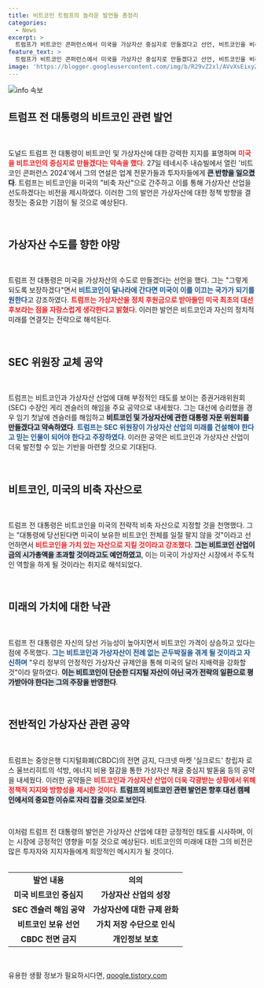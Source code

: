 ```yaml
---
title: 비트코인 트럼프의 놀라운 발언들 총정리
categories:
  - News
excerpt: >
  트럼프가 비트코인 콘퍼런스에서 미국을 가상자산 중심지로 만들겠다고 선언, 비트코인을 비축 자산으로 지정하겠다고 밝혔다. 그는 SEC 위원장 교체를 공약으로 내세우며 비트코인의 폭발적 상승 가능성에 기대감을 모았다.
feature_text: >
  트럼프가 비트코인 콘퍼런스에서 미국을 가상자산 중심지로 만들겠다고 선언, 비트코인을 비축 자산으로 지정하겠다고 밝혔다. 그는 SEC 위원장 교체를 공약으로 내세우며 비트코인의 폭발적 상승 가능성에 기대감을 모았다.
image: 'https://blogger.googleusercontent.com/img/b/R29vZ2xl/AVvXsEixyZcFfHzMRdzZMjFBmAUKJYCLCGyLL1o632UiGVXcaFdKo_bkvkuCioo0uUKlGfBVcT3P84aROyZIXSBEx3Aw5nCQ3pTgDom1WDC4m8eifvWiAmWEEVb4x6G_l8C0QH225ldMjyaFvpxGEBGNO37VmDTDMHGhJPq73UglMfDca1-0aw/s1600/blogspot.png'
---
```


<p><img src="https://blogger.googleusercontent.com/img/b/R29vZ2xl/AVvXsEixyZcFfHzMRdzZMjFBmAUKJYCLCGyLL1o632UiGVXcaFdKo_bkvkuCioo0uUKlGfBVcT3P84aROyZIXSBEx3Aw5nCQ3pTgDom1WDC4m8eifvWiAmWEEVb4x6G_l8C0QH225ldMjyaFvpxGEBGNO37VmDTDMHGhJPq73UglMfDca1-0aw/s1600/blogspot.png" alt="info 속보" /></p>

<h2 data-ke-size="size26">트럼프 전 대통령의 비트코인 관련 발언</h2>

<p data-ke-size="size16">&nbsp;</p>

<p>도널드 트럼프 전 대통령이 비트코인 및 가상자산에 대한 강력한 지지를 표명하며 <b><span style="color: #ee2323;">미국을 비트코인의 중심지로 만들겠다는 약속을 했다</span></b>. 27일 테네시주 내슈빌에서 열린 '비트코인 콘퍼런스 2024'에서 그의 연설은 업계 전문가들과 투자자들에게 <b><span style="background-color: #21538527;">큰 반향을 일으켰다</span></b>. 트럼프는 비트코인을 미국의 "비축 자산"으로 간주하고 이를 통해 가상자산 산업을 선도하겠다는 비전을 제시하였다. 이러한 그의 발언은 가상자산에 대한 정책 방향을 결정짓는 중요한 기점이 될 것으로 예상된다. </p>

<p data-ke-size="size16">&nbsp;</p>

<h2 data-ke-size="size26">가상자산 수도를 향한 야망</h2>

<p data-ke-size="size16">&nbsp;</p>

<p>트럼프 전 대통령은 미국을 가상자산의 수도로 만들겠다는 선언을 했다. 그는 "그렇게 되도록 보장하겠다"면서 <b><span style="color: #1a5490;">비트코인이 달나라에 간다면 미국이 이를 이끄는 국가가 되기를 원한다</span></b>고 강조하였다. <b><span style="color: #ee2323;">트럼프는 가상자산을 정치 후원금으로 받아들인 미국 최초의 대선 후보라는 점을 자랑스럽게 생각한다고 밝혔다</span></b>. 이러한 발언은 비트코인과 자신의 정치적 미래를 연결짓는 전략으로 해석된다. </p>

<p data-ke-size="size16">&nbsp;</p>

<h2 data-ke-size="size26">SEC 위원장 교체 공약</h2>

<p data-ke-size="size16">&nbsp;</p>

<p>트럼프는 비트코인과 가상자산 산업에 대해 부정적인 태도를 보이는 증권거래위원회(SEC) 수장인 게리 겐슬러의 해임을 주요 공약으로 내세웠다. 그는 대선에 승리했을 경우 임기 첫날에 겐슬러를 해임하고 <b><span style="background-color: #21538527;">비트코인 및 가상자산에 관한 대통령 자문 위원회를 만들겠다고 약속하였다</span></b>. <b><span style="color: #1a5490;">트럼프는 SEC 위원장이 가상자산 산업의 미래를 건설해야 한다고 믿는 인물이 되어야 한다고 주장하였다</span></b>. 이러한 공약은 비트코인과 가상자산 산업이 더욱 발전할 수 있는 기반을 마련할 것으로 기대된다. </p>

<p data-ke-size="size16">&nbsp;</p>

<h2 data-ke-size="size26">비트코인, 미국의 비축 자산으로</h2>

<p data-ke-size="size16">&nbsp;</p>

<p>트럼프 전 대통령은 비트코인을 미국의 전략적 비축 자산으로 지정할 것을 천명했다. 그는 "대통령에 당선된다면 미국이 보유한 비트코인 전체를 일절 팔지 않을 것"이라고 선언하면서 <b><span style="color: #ee2323;">비트코인을 가치 있는 자산으로 지킬 것이라고 강조했다</span></b>. <b><span style="background-color: #21538527;">그는 비트코인 산업이 금의 시가총액을 초과할 것이라고도 예언하였고</span></b>, 이는 미국이 가상자산 시장에서 주도적인 역할을 하게 될 것이라는 취지로 해석되었다.  </p>

<p data-ke-size="size16">&nbsp;</p>

<h2 data-ke-size="size26">미래의 가치에 대한 낙관</h2>

<p data-ke-size="size16">&nbsp;</p>

<p>트럼프 전 대통령은 자신의 당선 가능성이 높아지면서 비트코인 가격이 상승하고 있다는 점에 주목했다. <b><span style="color: #1a5490;">그는 비트코인과 가상자산이 전례 없는 곤두박질을 겪게 될 것이라고 자신하며</span></b> "우리 정부의 안정적인 가상자산 규제안을 통해 미국의 달러 지배력을 강화할 것"이라 말하였다. <b><span style="background-color: #21538527;">이는 비트코인이 단순한 디지털 자산이 아닌 국가 전략의 일환으로 평가받아야 한다는 그의 주장을 반영한다</span></b>. </p>

<p data-ke-size="size16">&nbsp;</p>

<h2 data-ke-size="size26">전반적인 가상자산 관련 공약</h2>

<p data-ke-size="size16">&nbsp;</p>

<p>트럼프는 중앙은행 디지털화폐(CBDC)의 전면 금지, 다크넷 마켓 '실크로드' 창립자 로스 울브리히트의 석방, 에너지 비용 절감을 통한 가상자산 채굴 중심지 발돋움 등의 공약을 내세웠다. 이러한 공약들은 <b><span style="color: #ee2323;">비트코인과 가상자산 산업이 더욱 각광받는 상황에서 위해 정책적 지지와 방향성을 제시한 것이다</span></b>. <b><span style="background-color: #21538527;">트럼프의 비트코인 관련 발언은 향후 대선 캠페인에서의 중요한 이슈로 자리 잡을 것으로 보인다</span></b>. </p>

<p data-ke-size="size16">&nbsp;</p>

<p>이처럼 트럼프 전 대통령의 발언은 가상자산 산업에 대한 긍정적인 태도를 시사하며, 이는 시장에 긍정적인 영향을 미칠 것으로 예상된다. 비트코인의 미래에 대한 그의 비전은 많은 투자자와 지지자들에게 희망적인 메시지가 될 것이다. <br><br></p>

<table>
<tr>
<td style="text-align: center; height: 17px;"><b>발언 내용</b></td>
<td style="text-align: center; height: 17px;"><b>의의</b></td>
</tr>
<tr>
<td style="text-align: center; height: 17px;"><b>미국 비트코인 중심지</b></td>
<td style="text-align: center; height: 17px;"><b>가상자산 산업의 성장</b></td>
</tr>
<tr>
<td style="text-align: center; height: 17px;"><b>SEC 겐슬러 해임 공약</b></td>
<td style="text-align: center; height: 17px;"><b>가상자산에 대한 규제 완화</b></td>
</tr>
<tr>
<td style="text-align: center; height: 17px;"><b>비트코인 보유 선언</b></td>
<td style="text-align: center; height: 17px;"><b>가치 저장 수단으로 인식</b></td>
</tr>
<tr>
<td style="text-align: center; height: 17px;"><b>CBDC 전면 금지</b></td>
<td style="text-align: center; height: 17px;"><b>개인정보 보호</b></td>
</tr>
</table>

<p data-ke-size="size16">&nbsp;</p>
유용한 생활 정보가 필요하시다면, <a href="https://qoogle.tistory.com" rel="dofollow">qoogle.tistory.com</a>



